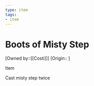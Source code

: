 ```yaml
---
type: item
tags:
- item
---
```


#  Boots of Misty Step

[Owned by::[[Costi]]]
[Origin:: ]

Item

Cast misty step twice 